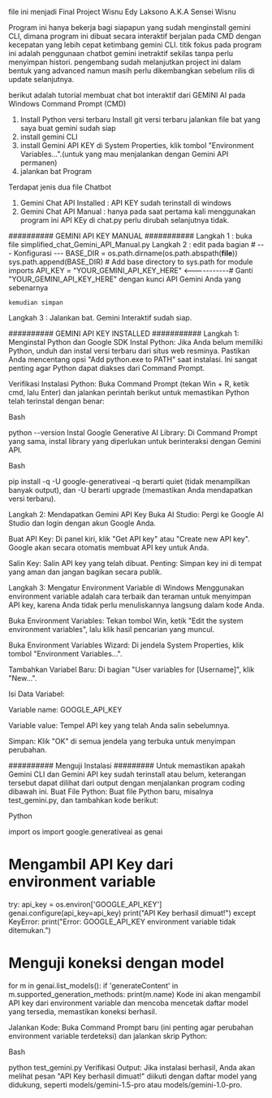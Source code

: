 file ini menjadi Final Project Wisnu Edy Laksono A.K.A Sensei Wisnu

   Program ini hanya bekerja bagi siapapun yang sudah menginstall gemini CLI, dimana program ini dibuat secara interaktif berjalan pada CMD dengan kecepatan yang lebih cepat ketimbang gemini CLI.
   titik fokus pada program ini adalah penggunaan chatbot gemini inetraktif sekilas tanpa perlu menyimpan histori.
  pengembang sudah melanjutkan project ini dalam bentuk yang advanced namun masih perlu dikembangkan sebelum rilis di update selanjutnya.
 
berikut adalah tutorial membuat chat bot interaktif dari GEMINI AI pada Windows Command Prompt (CMD)

1. Install Python versi terbaru Install git versi terbaru jalankan file bat yang saya buat gemini sudah siap
2. install gemini CLI 
3. install Gemini API KEY di System Properties, klik tombol "Environment Variables...".(untuk yang mau menjalankan dengan Gemini API permanen)
4. jalankan bat Program

Terdapat jenis dua file Chatbot
1. Gemini Chat API Installed : API KEY sudah terinstall di windows
2. Gemini Chat API Manual    : hanya pada saat pertama kali menggunakan program ini API KEy di chat.py perlu dirubah selanjutnya tidak.


########## GEMINI API KEY MANUAL ###########
Langkah 1 : buka file simplified_chat_Gemini_API_Manual.py
Langkah 2 : edit pada bagian 
    # --- Konfigurasi ---
BASE_DIR = os.path.dirname(os.path.abspath(__file__))
sys.path.append(BASE_DIR) # Add base directory to sys.path for module imports
API_KEY = "YOUR_GEMINI_API_KEY_HERE" <-----------# Ganti "YOUR_GEMINI_API_KEY_HERE" dengan kunci API Gemini Anda yang sebenarnya

    kemudian simpan
Langkah 3 : Jalankan bat. 
    Gemini Interaktif sudah siap.



########## GEMINI API KEY INSTALLED ###########
Langkah 1: Menginstal Python dan Google SDK
Instal Python: Jika Anda belum memiliki Python, unduh dan instal versi terbaru dari situs web resminya. Pastikan Anda mencentang opsi "Add python.exe to PATH" saat instalasi. Ini sangat penting agar Python dapat diakses dari Command Prompt.

Verifikasi Instalasi Python: Buka Command Prompt (tekan Win + R, ketik cmd, lalu Enter) dan jalankan perintah berikut untuk memastikan Python telah terinstal dengan benar:

Bash

python --version
Instal Google Generative AI Library: Di Command Prompt yang sama, instal library yang diperlukan untuk berinteraksi dengan Gemini API.

Bash

pip install -q -U google-generativeai
-q berarti quiet (tidak menampilkan banyak output), dan -U berarti upgrade (memastikan Anda mendapatkan versi terbaru).

Langkah 2: Mendapatkan Gemini API Key
Buka AI Studio: Pergi ke Google AI Studio dan login dengan akun Google Anda.

Buat API Key: Di panel kiri, klik "Get API key" atau "Create new API key". Google akan secara otomatis membuat API key untuk Anda.

Salin Key: Salin API key yang telah dibuat. Penting: Simpan key ini di tempat yang aman dan jangan bagikan secara publik.

Langkah 3: Mengatur Environment Variable di Windows
Menggunakan environment variable adalah cara terbaik dan teraman untuk menyimpan API key, karena Anda tidak perlu menuliskannya langsung dalam kode Anda.

Buka Environment Variables: Tekan tombol Win, ketik "Edit the system environment variables", lalu klik hasil pencarian yang muncul.

Buka Environment Variables Wizard: Di jendela System Properties, klik tombol "Environment Variables...".

Tambahkan Variabel Baru: Di bagian "User variables for [Username]", klik "New...".

Isi Data Variabel:

Variable name: GOOGLE_API_KEY

Variable value: Tempel API key yang telah Anda salin sebelumnya.

Simpan: Klik "OK" di semua jendela yang terbuka untuk menyimpan perubahan.



########## Menguji Instalasi #########
Untuk memastikan apakah Gemini CLI dan Gemini API key sudah terinstall atau belum, keterangan tersebut dapat dilihat dari output dengan menjalankan program coding dibawah ini.
Buat File Python: Buat file Python baru, misalnya test_gemini.py, dan tambahkan kode berikut:

Python

import os
import google.generativeai as genai

# Mengambil API Key dari environment variable
try:
    api_key = os.environ['GOOGLE_API_KEY']
    genai.configure(api_key=api_key)
    print("API Key berhasil dimuat!")
except KeyError:
    print("Error: GOOGLE_API_KEY environment variable tidak ditemukan.")

# Menguji koneksi dengan model
for m in genai.list_models():
  if 'generateContent' in m.supported_generation_methods:
    print(m.name)
Kode ini akan mengambil API key dari environment variable dan mencoba mencetak daftar model yang tersedia, memastikan koneksi berhasil.

Jalankan Kode: Buka Command Prompt baru (ini penting agar perubahan environment variable terdeteksi) dan jalankan skrip Python:

Bash

python test_gemini.py
Verifikasi Output: Jika instalasi berhasil, Anda akan melihat pesan "API Key berhasil dimuat!" diikuti dengan daftar model yang didukung, seperti models/gemini-1.5-pro atau models/gemini-1.0-pro.
